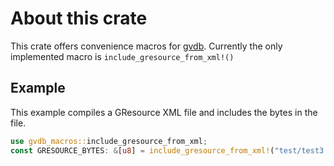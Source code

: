 # About this crate

This crate offers convenience macros for [gvdb](https://github.com/felinira/gvdb-rs).
Currently the only implemented macro is `include_gresource_from_xml!()`

## Example

This example compiles a GResource XML file and includes the bytes in the file.

```rust
use gvdb_macros::include_gresource_from_xml;
const GRESOURCE_BYTES: &[u8] = include_gresource_from_xml!("test/test3.gresource.xml");
```

